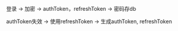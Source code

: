 登录 -> 加密 -> authToken，refreshToken -> 密码存db

authToken失效 -> 使用refreshToken -> 生成authToken, refreshToken

